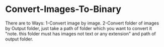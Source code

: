 # Convert-Images-To-Binary

There are to Ways:
1-Convert image by image.
2-Convert folder of images by Output folder, just take a path of folder which you want to convert it "note. this folder must has images not text or any extension" and path of output folder.
